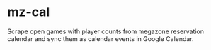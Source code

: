 # mz-cal

Scrape open games with player counts from megazone reservation calendar and
sync them as calendar events in Google Calendar.
